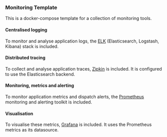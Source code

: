 ### Monitoring Template

This is a docker-compose template for a collection of monitoring tools.

#### Centralised logging

To monitor and analyse application logs, the [ELK](https://www.elastic.co/products/stack) (Elasticsearch, Logstash, Kibana) stack is included.

#### Distributed tracing

To collect and analyse application traces, [Zipkin](https://zipkin.io) is included. It is configured to use the Elasticsearch backend.

#### Monitoring, metrics and alerting

To monitor application metrics and dispatch alerts, the [Prometheus](https://prometheus.io) monitoring and alerting toolkit is included.

#### Visualisation

To visualise these metrics, [Grafana](http://grafana.com) is included. It uses the Prometheus metrics as its datasource.
